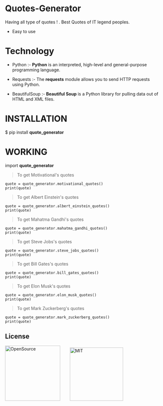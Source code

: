 # Quotes-Generator  


Having all type of quotes ! . Best Quotes of IT legend peoples. 

- Easy to use       





# Technology 
- Python :- **Python** is an interpreted, high-level and general-purpose programming language.  

- Requests :- The **requests** module allows you to send HTTP requests using Python.  

- BeautifulSoup :- **Beautiful Soup** is a Python library for pulling data out of HTML and XML files.  



# INSTALLATION  

  $ pip install **quote_generator**



# WORKING  


import **quote_generator**

 

> To get Motivational's quotes  

```
quote = quote_generator.motivational_quotes()  
print(quote)
```


> To get Albert Einstein's quotes  

```
quote = quote_generator.albert_einstein_quotes()  
print(quote)
```


> To get Mahatma Gandhi's quotes  

```
quote = quote_generator.mahatma_gandhi_quotes()  
print(quote)
```

> To get Steve Jobs's quotes  

```
quote = quote_generator.steve_jobs_quotes()  
print(quote)
```


> To get Bill Gates's quotes  

```
quote = quote_generator.bill_gates_quotes()  
print(quote)
```  



> To get Elon Musk's quotes  

```
quote = quote_generator.elon_musk_quotes()  
print(quote)
```



> To get Mark Zuckerberg's quotes  

```
quote = quote_generator.mark_zuckerberg_quotes()  
print(quote)
```





## License  





<p>

<img src="https://opensource.org/files/OSIApproved_1.png" alt="OpenSource" height=181px />
  &nbsp;&nbsp;&nbsp;&nbsp;&nbsp;&nbsp;
<img src="https://images-wixmp-ed30a86b8c4ca887773594c2.wixmp.com/i/7195e121-eded-45cf-9aab-909deebd81b2/d9ur2lg-28410b47-58fd-4a48-9b67-49c0f56c68ce.png" alt="MIT" height=175px />

</p>  

